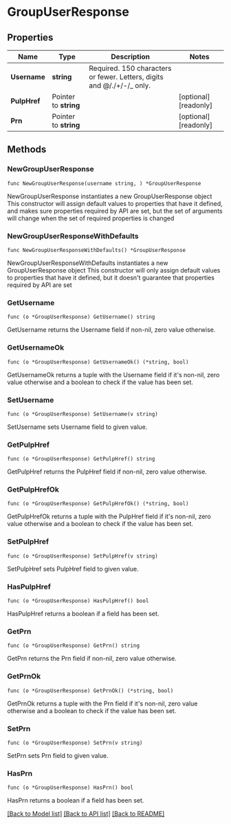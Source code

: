# GroupUserResponse

## Properties

Name | Type | Description | Notes
------------ | ------------- | ------------- | -------------
**Username** | **string** | Required. 150 characters or fewer. Letters, digits and @/./+/-/_ only. | 
**PulpHref** | Pointer to **string** |  | [optional] [readonly] 
**Prn** | Pointer to **string** |  | [optional] [readonly] 

## Methods

### NewGroupUserResponse

`func NewGroupUserResponse(username string, ) *GroupUserResponse`

NewGroupUserResponse instantiates a new GroupUserResponse object
This constructor will assign default values to properties that have it defined,
and makes sure properties required by API are set, but the set of arguments
will change when the set of required properties is changed

### NewGroupUserResponseWithDefaults

`func NewGroupUserResponseWithDefaults() *GroupUserResponse`

NewGroupUserResponseWithDefaults instantiates a new GroupUserResponse object
This constructor will only assign default values to properties that have it defined,
but it doesn't guarantee that properties required by API are set

### GetUsername

`func (o *GroupUserResponse) GetUsername() string`

GetUsername returns the Username field if non-nil, zero value otherwise.

### GetUsernameOk

`func (o *GroupUserResponse) GetUsernameOk() (*string, bool)`

GetUsernameOk returns a tuple with the Username field if it's non-nil, zero value otherwise
and a boolean to check if the value has been set.

### SetUsername

`func (o *GroupUserResponse) SetUsername(v string)`

SetUsername sets Username field to given value.


### GetPulpHref

`func (o *GroupUserResponse) GetPulpHref() string`

GetPulpHref returns the PulpHref field if non-nil, zero value otherwise.

### GetPulpHrefOk

`func (o *GroupUserResponse) GetPulpHrefOk() (*string, bool)`

GetPulpHrefOk returns a tuple with the PulpHref field if it's non-nil, zero value otherwise
and a boolean to check if the value has been set.

### SetPulpHref

`func (o *GroupUserResponse) SetPulpHref(v string)`

SetPulpHref sets PulpHref field to given value.

### HasPulpHref

`func (o *GroupUserResponse) HasPulpHref() bool`

HasPulpHref returns a boolean if a field has been set.

### GetPrn

`func (o *GroupUserResponse) GetPrn() string`

GetPrn returns the Prn field if non-nil, zero value otherwise.

### GetPrnOk

`func (o *GroupUserResponse) GetPrnOk() (*string, bool)`

GetPrnOk returns a tuple with the Prn field if it's non-nil, zero value otherwise
and a boolean to check if the value has been set.

### SetPrn

`func (o *GroupUserResponse) SetPrn(v string)`

SetPrn sets Prn field to given value.

### HasPrn

`func (o *GroupUserResponse) HasPrn() bool`

HasPrn returns a boolean if a field has been set.


[[Back to Model list]](../README.md#documentation-for-models) [[Back to API list]](../README.md#documentation-for-api-endpoints) [[Back to README]](../README.md)


